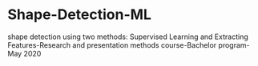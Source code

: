 # Shape-Detection-ML

shape detection using two methods: Supervised Learning and Extracting Features-Research and presentation methods course-Bachelor program-May 2020
